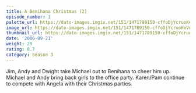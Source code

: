 ```yaml
---
title: A Benihana Christmas (2)
episode_number: 1
palette_url: https://dato-images.imgix.net/151/1471789150-cffoDjYcruoKeVnWYawicpntM6y.jpg?ixlib=rb-1.1.0&ch=DPR%2CWidth&auto=enhance&palette=json
image_url: https://dato-images.imgix.net/151/1471789150-cffoDjYcruoKeVnWYawicpntM6y.jpg?ixlib=rb-1.1.0&ch=DPR%2CWidth&auto=compress%2Cformat&w=500
thumbnail_url: https://dato-images.imgix.net/151/1471789150-cffoDjYcruoKeVnWYawicpntM6y.jpg?ixlib=rb-1.1.0&ch=DPR%2CWidth&auto=enhance&w=500&h=280&fit=crop&fm=jpg
date: '2006-09-21'
weight: 29
rating: 8.7
category: Season 3
---
```


Jim, Andy and Dwight take Michael out to Benihana to cheer him up. Michael and Andy bring back girls to the office party. Karen/Pam continue to compete with Angela with their Christmas parties.